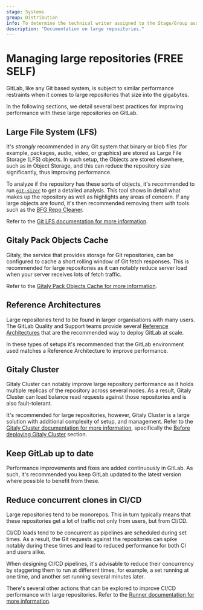 ```yaml
---
stage: Systems
group: Distribution
info: To determine the technical writer assigned to the Stage/Group associated with this page, see https://about.gitlab.com/handbook/engineering/ux/technical-writing/#assignments
description: "Documentation on large repositories."
---
```


# Managing large repositories **(FREE SELF)**

GitLab, like any Git based system, is subject to similar performance restraints when it comes to large
repositories that size into the gigabytes.

In the following sections, we detail several best practices for improving performance with these large repositories on GitLab.

## Large File System (LFS)

It's *strongly* recommended in any Git system that binary or blob files (for example, packages, audio, video, or graphics) are stored as Large File Storage (LFS) objects. In such setup, the Objects are stored elsewhere, such as in Object Storage, and this can reduce the repository size significantly, thus improving performance.

To analyze if the repository has these sorts of objects, it's recommended to run [`git-sizer`](https://github.com/github/git-sizer) to get a detailed analysis. This tool shows in detail what makes up the repository as well as highlights any areas of concern. If any large objects are found, it's then recommended removing them with tools such as the [BFG Repo Cleaner](https://rtyley.github.io/bfg-repo-cleaner/).

Refer to the [Git LFS documentation for more information](../../../topics/git/lfs/index.md).

## Gitaly Pack Objects Cache

Gitaly, the service that provides storage for Git repositories, can be configured to cache a short rolling window of Git fetch responses. This is recommended for large repositories as it can notably reduce server load when your server receives lots of fetch traffic.

Refer to the [Gitaly Pack Objects Cache for more information](../../../administration/gitaly/configure_gitaly.md#pack-objects-cache).

## Reference Architectures

Large repositories tend to be found in larger organisations with many users. The GitLab Quality and Support teams provide several [Reference Architectures](../../../administration/reference_architectures/index.md) that are the recommended way to deploy GitLab at scale.

In these types of setups it's recommended that the GitLab environment used matches a Reference Architecture to improve performance.

## Gitaly Cluster

Gitaly Cluster can notably improve large repository performance as it holds multiple replicas of the repository across several nodes. As a result, Gitaly Cluster can load balance read requests against those repositories and is also fault-tolerant.

It's recommended for large repositories, however, Gitaly Cluster is a large solution with additional complexity of setup, and management. Refer to the [Gitaly Cluster documentation for more information](../../../administration/gitaly/index.md), specifically the [Before deploying Gitaly Cluster](../../../administration/gitaly/index.md#before-deploying-gitaly-cluster) section.

## Keep GitLab up to date

Performance improvements and fixes are added continuously in GitLab. As such, it's recommended you keep GitLab updated to the latest version where possible to benefit from these.

## Reduce concurrent clones in CI/CD

Large repositories tend to be monorepos. This in turn typically means that these repositories get a lot of traffic not only from users, but from CI/CD.

CI/CD loads tend to be concurrent as pipelines are scheduled during set times. As a result, the Git requests against the repositories can spike notably during these times and lead to reduced performance for both CI and users alike.

When designing CI/CD pipelines, it's advisable to reduce their concurrency by staggering them to run at different times, for example, a set running at one time, and another set running several minutes later.

There's several other actions that can be explored to improve CI/CD performance with large repositories. Refer to the [Runner documentation for more information](../../../ci/large_repositories/index.md).
